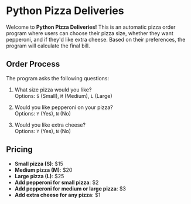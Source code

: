 # Python Pizza Deliveries

Welcome to **Python Pizza Deliveries!** This is an automatic pizza order program where users can choose their pizza size, whether they want pepperoni, and if they'd like extra cheese. Based on their preferences, the program will calculate the final bill.

## Order Process

The program asks the following questions:
1. What size pizza would you like?  
   Options: `S` (Small), `M` (Medium), `L` (Large)

2. Would you like pepperoni on your pizza?  
   Options: `Y` (Yes), `N` (No)

3. Would you like extra cheese?  
   Options: `Y` (Yes), `N` (No)

## Pricing

- **Small pizza (S)**: $15  
- **Medium pizza (M)**: $20  
- **Large pizza (L)**: $25  
- **Add pepperoni for small pizza**: $2  
- **Add pepperoni for medium or large pizza**: $3  
- **Add extra cheese for any pizza**: $1